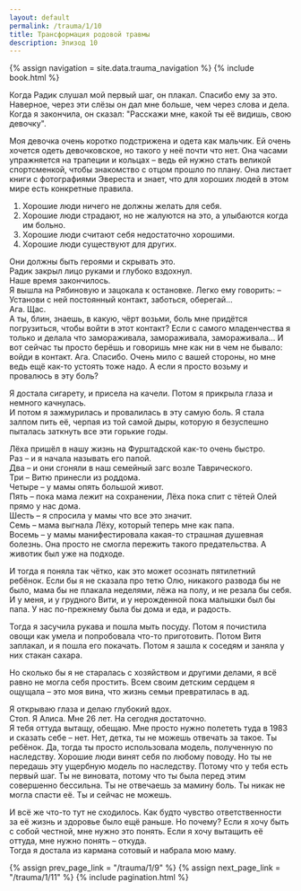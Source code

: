 ```yaml
---
layout: default
permalink: /trauma/1/10
title: Трансформация родовой травмы
description: Эпизод 10
---
```

{% assign navigation  = site.data.trauma_navigation %}
{% include book.html %}

Когда Радик слушал мой первый шаг, он плакал. Спасибо ему за это. Наверное, через эти слёзы он дал мне больше, чем через слова и дела. Когда я закончила, он сказал: "Расскажи мне, какой ты её видишь, свою девочку".

Моя девочка очень коротко подстрижена и одета как мальчик. Ей очень хочется одеть девочковское, но такого у неё почти что нет. Она часами упражняется на трапеции и кольцах – ведь ей нужно стать великой спортсменкой, чтобы знакомство с отцом прошло по плану. Она листает книги с фотографиями Эвереста и знает, что для хороших людей в этом мире есть конкретные правила.
1. Хорошие люди ничего не должны желать для себя.
2. Хорошие люди страдают, но не жалуются на это, а улыбаются когда им больно.
3. Хорошие люди считают себя недостаточно хорошими.
4. Хорошие люди существуют для других.

Они должны быть героями и скрывать это.  
Радик закрыл лицо руками и глубоко вздохнул.  
Наше время закончилось.  
Я вышла на Рябиновую и зацокала к остановке.
Легко ему говорить:
– Установи с ней постоянный контакт, заботься, оберегай…  
Ага. Щас.  
А ты, блин, знаешь, в какую, чёрт возьми, боль мне придётся погрузиться, чтобы войти в этот контакт? Если с самого младенчества я только и делала что замораживала, замораживала, замораживала… И вот сейчас ты просто берёшь и говоришь мне как ни в чем не бывало: войди в контакт. Ага. Спасибо. Очень мило с вашей стороны, но мне ведь ещё как-то устоять тоже надо. А если я просто возьму и провалюсь в эту боль?

Я достала сигарету, и присела на качели. Потом я прикрыла глаза и немного качнулась.  
И потом я зажмурилась и провалилась в эту самую боль. Я стала залпом пить её, черпая из той самой дыры, которую я безуспешно пыталась заткнуть все эти горькие годы.

Лёха пришёл в нашу жизнь на Фурштадской как-то очень быстро.  
Раз – и я начала называть его папой.  
Два – и они сгоняли в наш семейный загс возле Таврического.  
Три – Витю принесли из роддома.  
Четыре – у мамы опять большой живот.  
Пять – пока мама лежит на сохранении, Лёха пока спит с тётей Олей прямо у нас дома.  
Шесть – я спросила у мамы что все это значит.  
Семь – мама выгнала Лёху, который теперь мне как папа.  
Восемь – у мамы манифестировала какая-то страшная душевная болезнь. Она просто не смогла пережить такого предательства. А животик был уже на подходе.

И тогда я поняла так чётко, как это может осознать пятилетний ребёнок. Если бы я не сказала про тетю Олю, никакого развода бы не было, мама бы не плакала неделями, лёжа на полу, и не резала бы себя. И у меня, и у грудного Вити, и у нерожденной пока малышки был бы папа. У нас по-прежнему была бы дома и еда, и радость.

Тогда я засучила рукава и пошла мыть посуду. Потом я почистила овощи как умела и попробовала что-то приготовить. Потом Витя заплакал, и я пошла его покачать. Потом я зашла к соседям и заняла у них стакан сахара.

Но сколько бы я не старалась с хозяйством и другими делами, я всё равно не могла себя простить. Всем своим детским сердцем я ощущала – это моя вина, что жизнь семьи превратилась в ад.

Я открываю глаза и делаю глубокий вдох.  
Стоп. Я Алиса. Мне 26 лет. На сегодня достаточно.  
Я тебя оттуда вытащу, обещаю. Мне просто нужно полететь туда в 1983 и сказать себе – нет. Нет, детка, ты не можешь отвечать за такое. Ты ребёнок. Да, тогда ты просто использовала модель, полученную по наследству. Хорошие люди винят себя по любому поводу. Но ты не передашь эту ущербную модель по наследству. Потому что у тебя есть первый шаг. Ты не виновата, потому что ты была перед этим совершенно бессильна. Ты не отвечаешь за мамину боль. Ты никак не могла спасти её. Ты и сейчас не можешь.

И всё же что-то тут не сходилось. Как будто чувство ответственности за её жизнь и здоровье было ещё раньше. Но почему? Если я хочу быть с собой честной, мне нужно это понять. Если я хочу вытащить её оттуда, мне нужно понять – откуда.  
Тогда я достала из кармана сотовый и набрала мою маму.

{% assign prev_page_link = "/trauma/1/9" %}
{% assign next_page_link = "/trauma/1/11" %}
{% include pagination.html %}